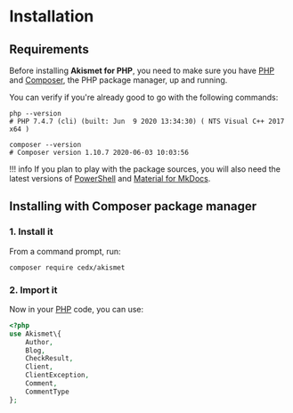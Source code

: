 # Installation

## Requirements
Before installing **Akismet for PHP**, you need to make sure you have [PHP](https://www.php.net)
and [Composer](https://getcomposer.org), the PHP package manager, up and running.

You can verify if you're already good to go with the following commands:

``` shell
php --version
# PHP 7.4.7 (cli) (built: Jun  9 2020 13:34:30) ( NTS Visual C++ 2017 x64 )

composer --version
# Composer version 1.10.7 2020-06-03 10:03:56
```

!!! info
	If you plan to play with the package sources, you will also need the latest versions of
	[PowerShell](https://docs.microsoft.com/en-us/powershell) and [Material for MkDocs](https://squidfunk.github.io/mkdocs-material).

## Installing with Composer package manager

### 1. Install it
From a command prompt, run:

``` shell
composer require cedx/akismet
```

### 2. Import it
Now in your [PHP](https://www.php.net) code, you can use:

``` php
<?php
use Akismet\{
	Author,
	Blog,
	CheckResult,
	Client,
	ClientException,
	Comment,
	CommentType
};
```

